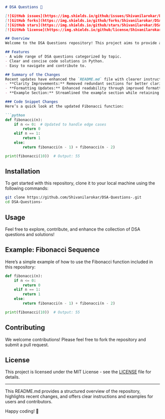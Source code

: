 ```markdown
# DSA Questions 📖

[![GitHub issues](https://img.shields.io/github/issues/Shivanilarokar/DSA-Questions-.svg)](https://github.com/Shivanilarokar/DSA-Questions-/issues) 
[![GitHub forks](https://img.shields.io/github/forks/Shivanilarokar/DSA-Questions-.svg)](https://github.com/Shivanilarokar/DSA-Questions-/network) 
[![GitHub stars](https://img.shields.io/github/stars/Shivanilarokar/DSA-Questions-.svg)](https://github.com/Shivanilarokar/DSA-Questions-/stargazers) 
[![GitHub license](https://img.shields.io/github/license/Shivanilarokar/DSA-Questions-.svg)](https://github.com/Shivanilarokar/DSA-Questions-/blob/master/LICENSE)

## Overview
Welcome to the DSA Questions repository! This project aims to provide a comprehensive collection of Data Structures and Algorithms (DSA) questions along with their solutions, serving as a valuable resource for both learning and teaching.

## Features
- A wide range of DSA questions categorized by topic.
- Clear and concise code solutions in Python.
- Easy to navigate and contribute to.

## Summary of the Changes
Recent updates have enhanced the `README.md` file with clearer instructions and examples. Notable changes include:
- **Clarity Improvements:** Removed redundant sections for better clarity and conciseness.
- **Formatting Updates:** Enhanced readability through improved formatting.
- **Example Section:** Streamlined the example section while retaining essential information.

### Code Snippet Changes
Here’s a quick look at the updated Fibonacci function:

```python
def fibonacci(n):
    if n <= 0:  # Updated to handle edge cases
        return 0
    elif n == 1:
        return 1
    else:
        return fibonacci(n - 1) + fibonacci(n - 2)

print(fibonacci(10))  # Output: 55
```

## Installation
To get started with this repository, clone it to your local machine using the following commands:

```bash
git clone https://github.com/Shivanilarokar/DSA-Questions-.git
cd DSA-Questions-
```

## Usage
Feel free to explore, contribute, and enhance the collection of DSA questions and solutions!

## Example: Fibonacci Sequence
Here’s a simple example of how to use the Fibonacci function included in this repository:

```python
def fibonacci(n):
    if n <= 0:
        return 0
    elif n == 1:
        return 1
    else:
        return fibonacci(n - 1) + fibonacci(n - 2)

print(fibonacci(10))  # Output: 55
```

## Contributing
We welcome contributions! Please feel free to fork the repository and submit a pull request.

## License
This project is licensed under the MIT License - see the [LICENSE](LICENSE) file for details.

---

This README.md provides a structured overview of the repository, highlights recent changes, and offers clear instructions and examples for users and contributors.

Happy coding! 🎉
```